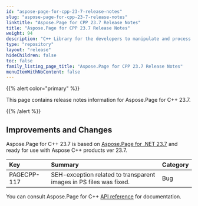 ```yaml
---
id: "aspose-page-for-cpp-23-7-release-notes"
slug: "aspose-page-for-cpp-23-7-release-notes"
linktitle: "Aspose.Page for CPP 23.7 Release Notes"
title: "Aspose.Page for CPP 23.7 Release Notes"
weight: 94
description: "C++ Library for the developers to manipulate and process PS, EPS, and XPS files. Release Notes of Aspose.Page API solution for C++ | Release 2023.07"
type: "repository"
layout: "release"
hideChildren: false
toc: false
family_listing_page_title: "Aspose.Page for CPP 23.7 Release Notes"
menuItemWithNoContent: false
---
```


{{% alert color="primary" %}}

This page contains release notes information for Aspose.Page for C++ 23.7.


{{% /alert %}}

## Improvements and Changes

Aspose.Page for C++ 23.7 is based on [Aspose.Page for .NET 23.7](/page/net/release-notes/2023/aspose-page-for-net-23-7-release-notes/) and ready for use with Aspose C++ products ver 23.7.

|**Key**|**Summary**|**Category**|
| :- | :- | :- |
|PAGECPP-117|SEH-exception related to transparent images in PS files was fixed.|Bug|




You can consult Aspose.Page for C++ [API reference](https://apireference.aspose.com/cpp/page/) for documentation.
